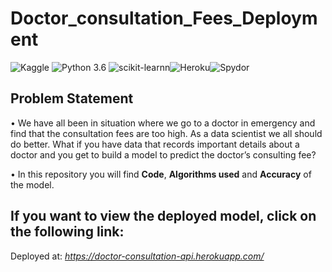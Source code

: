 # Doctor_consultation_Fees_Deployment
![Kaggle](https://img.shields.io/badge/Dataset-Kaggle-blue.svg) ![Python 3.6](https://img.shields.io/badge/Python-3.6-brightgreen.svg) ![scikit-learnn](https://img.shields.io/badge/Library-Scikit_Learn-orange.svg)![Heroku](https://img.shields.io/badge/Deployment-Heruko-red.svg)![Spydor](https://img.shields.io/badge/IDE-Spyder-red.svg)
## Problem Statement
• We have all been in situation where we go to a doctor in emergency and find that the consultation fees are too high. As a data scientist we all should do better. What if you have data that records important details about a doctor and you get to build a model to predict the doctor’s consulting fee?

• In this repository you will find __Code__, __Algorithms used__ and __Accuracy__ of the model.
## If you want to view the deployed model, click on the following link:<br />
Deployed at: _https://doctor-consultation-api.herokuapp.com/_

